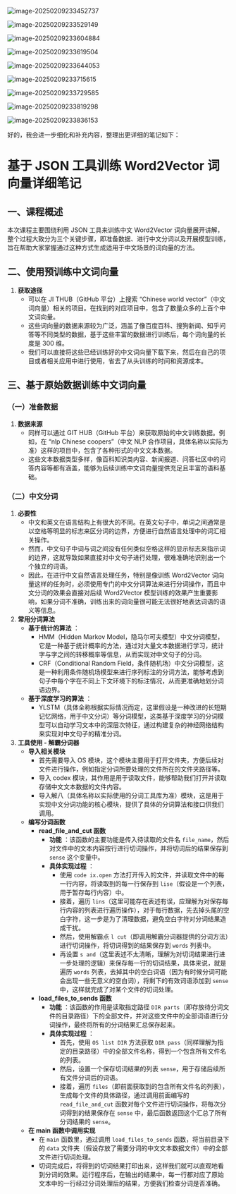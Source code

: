 ![image-20250209233452737](./assets/image-20250209233452737.png)

![image-20250209233529149](./assets/image-20250209233529149.png)

![image-20250209233604884](./assets/image-20250209233604884.png)

![image-20250209233619504](./assets/image-20250209233619504.png)

![image-20250209233644053](./assets/image-20250209233644053.png)

![image-20250209233715615](./assets/image-20250209233715615.png)

![image-20250209233729585](./assets/image-20250209233729585.png)

![image-20250209233819298](./assets/image-20250209233819298.png)

![image-20250209233836153](./assets/image-20250209233836153.png)

好的，我会进一步细化和补充内容，整理出更详细的笔记如下：

# 基于 JSON 工具训练 Word2Vector 词向量详细笔记

## 一、课程概述

本次课程主要围绕利用 JSON 工具来训练中文 Word2Vector 词向量展开讲解，整个过程大致分为三个关键步骤，即准备数据、进行中文分词以及开展模型训练，旨在帮助大家掌握通过这种方式生成适用于中文场景的词向量的方法。

## 二、使用预训练中文词向量

1. **获取途径**
   - 可以在 JI THUB（GitHub 平台）上搜索 “Chinese world vector”（中文词向量）相关的项目。在找到的对应项目中，包含了数量众多的上百个中文词向量。
   - 这些词向量的数据来源较为广泛，涵盖了像百度百科、搜狗新闻、知乎问答等不同类型的数据，基于这些丰富的数据进行训练后，每个词向量的长度是 300 维。
   - 我们可以直接将这些已经训练好的中文词向量下载下来，然后在自己的项目或者相关应用中进行使用，省去了从头训练的时间和资源成本。

## 三、基于原始数据训练中文词向量

### （一）准备数据

1. **数据来源**
   - 同样可以通过 GIT HUB（GitHub 平台）来获取原始的中文训练数据。例如，在 “nlp Chinese coopers”（中文 NLP 合作项目，具体名称以实际为准）这样的项目中，包含了各种形式的中文文本数据。
   - 这些文本数据类型多样，像百科知识类内容、新闻报道、问答社区中的问答内容等都有涵盖，能够为后续训练中文词向量提供充足且丰富的语料基础。

### （二）中文分词

1. **必要性**
   - 中文和英文在语言结构上有很大的不同。在英文句子中，单词之间通常是以空格等明显的标志来区分词的边界，方便进行自然语言处理中的词汇相关操作。
   - 然而，中文句子中词与词之间没有任何类似空格这样的显示标志来指示词的边界，这就导致如果直接对中文句子进行处理，很难准确地识别出一个个独立的词语。
   - 因此，在进行中文自然语言处理任务，特别是像训练 Word2Vector 词向量这样的任务时，必须使用专门的中文分词算法来进行分词操作，而且中文分词的效果会直接对后续 Word2Vector 模型训练的效果产生重要影响，如果分词不准确，训练出来的词向量很可能无法很好地表达词语的语义等信息。
2. **常用分词算法**
   - **基于统计的算法** ：
     - HMM（Hidden Markov Model，隐马尔可夫模型）中文分词模型，它是一种基于统计概率的方法，通过对大量文本数据进行学习，统计字与字之间的转移概率等信息，从而实现对中文句子的分词。
     - CRF（Conditional Random Field，条件随机场）中文分词模型，这是一种利用条件随机场模型来进行序列标注的分词方法，能够考虑到句子中每个字在不同上下文环境下的标注情况，从而更准确地划分词语边界。
   - **基于深度学习的算法** ：
     - YLSTM（具体全称根据实际情况而定，这里假设是一种改进的长短期记忆网络，用于中文分词）等分词模型，这类基于深度学习的分词模型可以自动学习文本中的深层次特征，通过构建复杂的神经网络结构来实现对中文句子的精准分词。
3. **工具使用 - 解霸分词器**
   - **导入相关模块**
     - 首先需要导入 OS 模块，这个模块主要用于打开文件夹，方便后续对文件进行操作，例如指定分词所要处理的文件所在的文件夹路径等。
     - 导入 codex 模块，其作用是用于读取文件，能够帮助我们打开并读取存储中文文本数据的文件内容。
     - 导入解八（具体名称以实际使用的分词工具库为准）模块，这是用于实现中文分词功能的核心模块，提供了具体的分词算法和接口供我们调用。
   - **编写分词函数**
     - **read_file_and_cut 函数**
       - **功能** ：该函数的主要功能是传入待读取的文件名 `file_name`，然后对文件中的文本内容按行进行切词操作，并将切词后的结果保存到 `sense` 这个变量中。
       - **具体实现过程** ：
         - 使用 `code ix.open` 方法打开传入的文件，并读取文件中的每一行内容，将读取到的每一行保存到 `lise`（假设是一个列表，用于暂存每行内容）中。
         - 接着，遍历 `lins`（这里可能存在表述有误，应理解为对保存每行内容的列表进行遍历操作），对于每行数据，先去掉头尾的空白字符，这一步是为了清理数据，避免空白字符对分词结果造成干扰。
         - 然后，使用解霸点 `l cut`（即调用解霸分词器提供的分词方法）进行切词操作，将切词得到的结果保存到 `words` 列表中。
         - 再设置 `s and`（这里表述不太清晰，理解为对切词结果进行进一步处理的逻辑）来保存每一行的切词结果，具体来说，就是遍历 `words` 列表，去掉其中的空白词语（因为有时候分词可能会出现一些无意义的空白词），将剩下的有效词语添加到 `sense` 中，这样就完成了对某个文件的切词处理。
     - **load_files_to_sends 函数**
       - **功能** ：该函数的作用是读取指定路径 `DIR parts`（即存放待分词文件的目录路径）下的全部文件，并对这些文件中的全部词语进行分词操作，最终将所有的分词结果汇总保存起来。
       - **具体实现过程** ：
         - 首先，使用 `OS list DIR` 方法获取 `DIR pass`（同样理解为指定的目录路径）中的全部文件名称，得到一个包含所有文件名的列表。
         - 然后，设置一个保存切词结果的列表 `sense`，用于存储后续所有文件分词后的词语。
         - 接着，遍历 `files`（即前面获取到的包含所有文件名的列表），生成每个文件的具体路径，通过调用前面编写的 `read_file_and_cut` 函数对每个文件进行切词操作，将每次分词得到的结果保存在 `sense` 中，最后函数返回这个汇总了所有分词结果的 `sense`。
   - **在 main 函数中调用实现**
     - 在 `main` 函数里，通过调用 `load_files_to_sends` 函数，将当前目录下的 `data` 文件夹（假设存放了需要分词的中文文本数据文件）中的全部文件进行切词处理。
     - 切词完成后，将得到的切词结果打印出来，这样我们就可以直观地看到分词的效果。运行程序后，在输出的结果中，每一行都对应了原始文本中的一行经过分词处理后的结果，方便我们检查分词是否准确。

### 